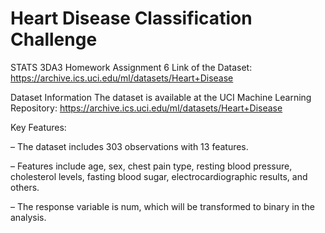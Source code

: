 # Heart Disease Classification Challenge
STATS 3DA3 Homework Assignment 6 Link of the Dataset: https://archive.ics.uci.edu/ml/datasets/Heart+Disease

Dataset Information
The dataset is available at the UCI Machine Learning Repository:
https://archive.ics.uci.edu/ml/datasets/Heart+Disease

Key Features:

– The dataset includes 303 observations with 13 features.

– Features include age, sex, chest pain type, resting blood pressure, cholesterol levels,
fasting blood sugar, electrocardiographic results, and others.

– The response variable is num, which will be transformed to binary in the analysis.
